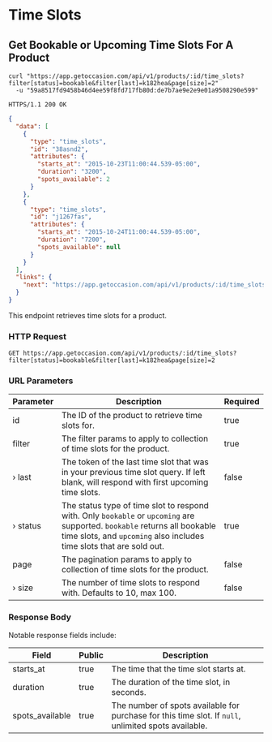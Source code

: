 # Time Slots

## Get Bookable or Upcoming Time Slots For A Product

```shell
curl "https://app.getoccasion.com/api/v1/products/:id/time_slots?filter[status]=bookable&filter[last]=k182hea&page[size]=2"
  -u "59a8517fd9458b46d4ee59f8fd717fb80d:de7b7ae9e2e9e01a9508290e599"
```

```http
HTTPS/1.1 200 OK
```

```json
{
  "data": [
    {
      "type": "time_slots",
      "id": "38asnd2",
      "attributes": {
        "starts_at": "2015-10-23T11:00:44.539-05:00",
        "duration": "3200",
        "spots_available": 2
      }
    },
    {
      "type": "time_slots",
      "id": "j1267fas",
      "attributes": {
        "starts_at": "2015-10-24T11:00:44.539-05:00",
        "duration": "7200",
        "spots_available": null
      }
    }
  ],
  "links": {
    "next": "https://app.getoccasion.com/api/v1/products/:id/time_slots?filter[status]=bookable&filter[last]=j1267fas&page[size]=2"
  }
}
```

This endpoint retrieves time slots for a product.

### HTTP Request

`GET https://app.getoccasion.com/api/v1/products/:id/time_slots?filter[status]=bookable&filter[last]=k182hea&page[size]=2`

### URL Parameters

Parameter | Description | Required
--------- | ----------- | ---------
id | The ID of the product to retrieve time slots for. | true
filter | The filter params to apply to collection of time slots for the product. | true
&#x203a; last | The token of the last time slot that was in your previous time slot query. If left blank, will respond with first upcoming time slots. | false
&#x203a; status | The status type of time slot to respond with. Only `bookable` or `upcoming` are supported. `bookable` returns all bookable time slots, and `upcoming` also includes time slots that are sold out. | true
page | The pagination params to apply to collection of time slots for the product. | false
&#x203a; size | The number of time slots to respond with. Defaults to 10, max 100. | false

### Response Body

Notable response fields include:

Field | Public | Description
----- | ------ | -----------
starts_at | true | The time that the time slot starts at.
duration | true | The duration of the time slot, in seconds.
spots_available | true | The number of spots available for purchase for this time slot. If `null`, unlimited spots available.
